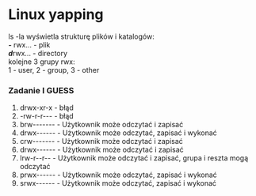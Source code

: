 # Linux yapping
ls -la wyświetla strukturę plików i katalogów:  
***-*** rwx... - plik   
***d***rwx... - directory  
kolejne 3 grupy rwx:  
1 - user, 2 - group, 3 - other
### Zadanie I GUESS
1. drwx-xr-x - błąd
2. -rw-r-r--- - błąd
3. brw------- - Użytkownik może odczytać i zapisać
4. drwx------ - Użytkownik może odczytać, zapisać i wykonać
5. crw------- - Użytkownik może odczytać i zapisać
6. drwx------ - Użytkownik może odczytać i zapisać
7. lrw-r--r-- - Użytkownik może odczytać i zapisać, grupa i reszta mogą odczytać
8. prwx------ - Użytkownik może odczytać, zapisać i wykonać
9. srwx------ - Użytkownik może odczytać, zapisać i wykonać
